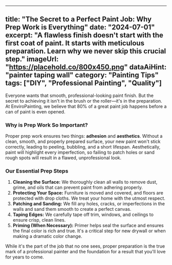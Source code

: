 
---
title: "The Secret to a Perfect Paint Job: Why Prep Work is Everything"
date: "2024-07-01"
excerpt: "A flawless finish doesn't start with the first coat of paint. It starts with meticulous preparation. Learn why we never skip this crucial step."
imageUrl: "https://placehold.co/800x450.png"
dataAiHint: "painter taping wall"
category: "Painting Tips"
tags: ["DIY", "Professional Painting", "Quality"]
---

Everyone wants that smooth, professional-looking paint finish. But the secret to achieving it isn't in the brush or the roller—it's in the preparation. At EnviroPainting, we believe that 80% of a great paint job happens before a can of paint is even opened.

### Why is Prep Work So Important?

Proper prep work ensures two things: **adhesion** and **aesthetics**. Without a clean, smooth, and properly prepared surface, your new paint won't stick correctly, leading to peeling, bubbling, and a short lifespan. Aesthetically, paint will highlight every imperfection, so failing to patch holes or sand rough spots will result in a flawed, unprofessional look.

### Our Essential Prep Steps

1.  **Cleaning the Surface:** We thoroughly clean all walls to remove dust, grime, and oils that can prevent paint from adhering properly.
2.  **Protecting Your Space:** Furniture is moved and covered, and floors are protected with drop cloths. We treat your home with the utmost respect.
3.  **Patching and Sanding:** We fill any holes, cracks, or imperfections in the walls and sand them smooth to create a perfect canvas.
4.  **Taping Edges:** We carefully tape off trim, windows, and ceilings to ensure crisp, clean lines.
5.  **Priming (When Necessary):** Primer helps seal the surface and ensures the final color is rich and true. It's a critical step for new drywall or when making a dramatic color change.

While it's the part of the job that no one sees, proper preparation is the true mark of a professional painter and the foundation for a result that you'll love for years to come.
